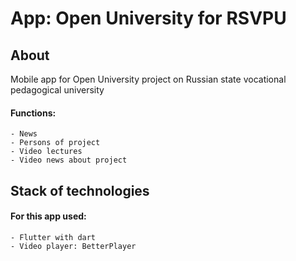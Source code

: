 # App: Open University for RSVPU

## About

Mobile app for Open University project on Russian state vocational pedagogical university
#### Functions:
    - News
    - Persons of project
    - Video lectures
    - Video news about project

## Stack of technologies

#### For this app used:
    - Flutter with dart
    - Video player: BetterPlayer
